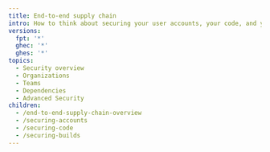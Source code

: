 ```yaml
---
title: End-to-end supply chain
intro: How to think about securing your user accounts, your code, and your build process
versions:
  fpt: '*'
  ghec: '*'
  ghes: '*'
topics:
  - Security overview
  - Organizations
  - Teams
  - Dependencies
  - Advanced Security
children:
  - /end-to-end-supply-chain-overview
  - /securing-accounts
  - /securing-code
  - /securing-builds
---
```

